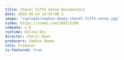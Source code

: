 ```yaml
---
title: Chanel Fifth Sense Documentary
date: 2016-09-24 14:47:00 Z
image: "/uploads/sophie-dewey-chanel-fifth-sense.jpg"
video: https://vimeo.com/184115398
company: i-D
runtime: Online Doc
director: Cheryl Dunn
producers: Sophie Dewey
role: Producer
is-featured: true
---
```


